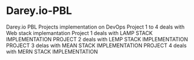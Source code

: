 # Darey.io-PBL
Darey.io PBL Projects implementation on DevOps
Project 1 to 4 deals with Web stack implemantation
Project 1 deals with LAMP STACK IMPLEMENTATION
PROJECT 2 deals with LEMP STACK IMPLEMENTATION
PROJECT 3 delas with MEAN STACK IMPLEMENTATION
PROJECT 4 deals with MERN STACK IMPLEMENTATION
